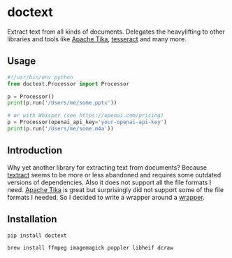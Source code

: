 # doctext

Extract text from all kinds of documents.
Delegates the heavylifting to other libraries and tools like [Apache Tika](https://tika.apache.org/), [tesseract](https://github.com/tesseract-ocr/tesseract) and many more.

## Usage
    
 ```python
#!/usr/bin/env python
from doctext.Processor import Processor

p = Processor()
print(p.run('/Users/me/some.pptx'))

# or with Whisper (see https://openai.com/pricing)
p = Processor(openai_api_key='your-openai-api-key')
print(p.run('/Users/me/some.m4a'))
```

## Introduction

Why yet another library for extracting text from documents?
Because [textract](https://github.com/deanmalmgren/textract) seems to be more or less abandoned and requires some outdated versions of dependencies. Also it does not support all the file formats I need. [Apache Tika](https://tika.apache.org/) is great but surprisingly did not support some of the file formats I needed. So I decided to write a wrapper around a [wrapper](https://github.com/chrismattmann/tika-python).

## Installation

```bash
pip install doctext
```

```bash
brew install ffmpeg imagemagick poppler libheif dcraw
```